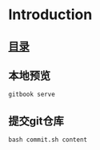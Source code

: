 # Introduction

## [目录](SUMMARY.md)

## 本地预览
```
gitbook serve
```

## 提交git仓库
```
bash commit.sh content
```
